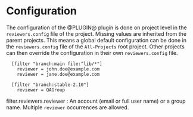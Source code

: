 Configuration
=============

The configuration of the @PLUGIN@ plugin is done on project level in
the `reviewers.config` file of the project. Missing values are inherited
from the parent projects. This means a global default configuration can
be done in the `reviewers.config` file of the `All-Projects` root project.
Other projects can then override the configuration in their own
`reviewers.config` file.

```
  [filter "branch:main file:^lib/*"]
    reviewer = john.doe@example.com
    reviewer = jane.doe@example.com

  [filter "branch:stable-2.10"]
    reviewer = QAGroup

```

filter.reviewers.reviewer
:	An account (email or full user name) or a group name. Multiple
	`reviewer` occurrences are allowed.
